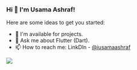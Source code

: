 ### Hi 👋 I'm Usama Ashraf!


Here are some ideas to get you started:

- 🌱 I'm available for projects.
- 💬 Ask me about Flutter (Dart).
- 📫 How to reach me: LinkDln - [@iusamaashraf](https://www.linkedin.com/in/usama-ashraf-201484204/)







<img src ="https://github-readme-stats.vercel.app/api?username=iusamaashraf&&show_icons=true&title_color=0000FF&icon_color=0000FFf&text_color=0000FF&bg_color=ffffff">
